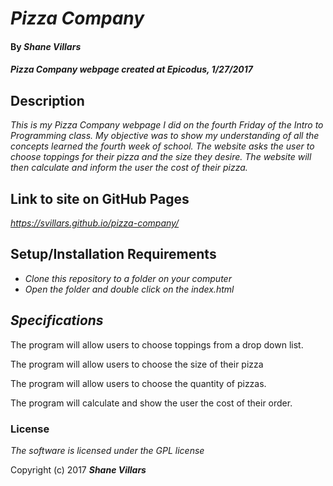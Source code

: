 # _Pizza Company_

#### By _**Shane Villars**_

#### _Pizza Company webpage created at Epicodus, 1/27/2017_

## Description

_This is my Pizza Company webpage I did on the fourth Friday of the Intro to Programming class. My objective was to show my understanding of all the concepts learned the fourth week of school. The website asks the user to choose toppings for their pizza and the size they desire. The website will then calculate and inform the user the cost of their pizza._

## Link to site on GitHub Pages

_https://svillars.github.io/pizza-company/_

## Setup/Installation Requirements

* _Clone this repository to a folder on your computer_
* _Open the folder and double click on the index.html_

## _Specifications_

The program will allow users to choose toppings from a drop down list.

The program will allow users to choose the size of their pizza

The program will allow users to choose the quantity of pizzas.

The program will calculate and show the user the cost of their order.

### License

*The software is licensed under the GPL license*

Copyright (c) 2017 **_Shane Villars_**
